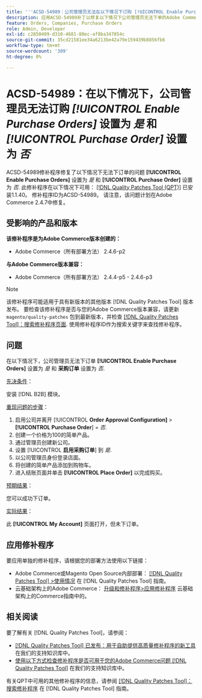 ```yaml
---
title: '''ACSD-54989：公司管理员无法在以下情况下订购 [!UICONTROL Enable Purchase Orders] 设置为“是”并且 [!UICONTROL Purchase Order] 设置为否'
description: 应用ACSD-54989补丁以修复以下情况下公司管理员无法下单的Adobe Commerce问题 [!UICONTROL Enable Purchase Orders] 设置为“是”并且 [!UICONTROL Purchase Order] 设置为否。
feature: Orders, Companies, Purchase Orders
role: Admin, Developer
exl-id: c2850409-d310-4681-80ec-af8ba347854c
source-git-commit: 35cd21581ee34a6213be42a79e159439b8856fb6
workflow-type: tm+mt
source-wordcount: '389'
ht-degree: 0%

---
```


# ACSD-54989：在以下情况下，公司管理员无法订购 *[!UICONTROL Enable Purchase Orders]* 设置为 *是* 和 *[!UICONTROL Purchase Order]* 设置为 *否*

ACSD-54989修补程序修复了以下情况下无法下订单的问题 **[!UICONTROL Enable Purchase Orders]** 设置为 *是* 和 **[!UICONTROL Purchase Order]** 设置为 *否*. 此修补程序在以下情况下可用： [[!DNL Quality Patches Tool (QPT)]](/help/announcements/adobe-commerce-announcements/magento-quality-patches-released-new-tool-to-self-serve-quality-patches.md) 已安装1.1.40。 修补程序ID为ACSD-54989。 请注意，该问题计划在Adobe Commerce 2.4.7中修复。

## 受影响的产品和版本

**该修补程序是为Adobe Commerce版本创建的：**

* Adobe Commerce（所有部署方法） 2.4.6-p2

**与Adobe Commerce版本兼容：**

* Adobe Commerce（所有部署方法） 2.4.4-p5 - 2.4.6-p3

>[!NOTE]
>
>该修补程序可能适用于具有新版本的其他版本 [!DNL Quality Patches Tool] 版本发布。 要检查该修补程序是否与您的Adobe Commerce版本兼容，请更新 `magento/quality-patches` 包到最新版本，并检查 [[!DNL Quality Patches Tool]：搜索修补程序页面](https://experienceleague.adobe.com/tools/commerce-quality-patches/index.html). 使用修补程序ID作为搜索关键字来查找修补程序。

## 问题

在以下情况下，公司管理员无法下订单 **[!UICONTROL Enable Purchase Orders]** 设置为 *是* 和 **采购订单** 设置为 *否*.

<u>先决条件</u>：

安装 [!DNL B2B] 模块。

<u>重现问题的步骤</u>：

1. 启用公司并离开 [!UICONTROL **Order Approval Configuration]** > **[!UICONTROL Purchase Order**] = *否*.
1. 创建一个价格为100的简单产品。
1. 通过管理员创建新公司。
1. 设置 [!UICONTROL **启用采购订单**] 到 *是*.
1. 以公司管理员身份登录店面。
1. 将创建的简单产品添加到购物车。
1. 进入结账页面并单击 **[!UICONTROL Place Order]** 以完成购买。

<u>预期结果</u>：

您可以成功下订单。

<u>实际结果</u>：

此 **[!UICONTROL My Account]** 页面打开，但未下订单。

## 应用修补程序

要应用单独的修补程序，请根据您的部署方法使用以下链接：

* Adobe Commerce或Magento Open Source内部部署： [[!DNL Quality Patches Tool] >使用情况](https://experienceleague.adobe.com/docs/commerce-operations/tools/quality-patches-tool/usage.html) 在 [!DNL Quality Patches Tool] 指南。
* 云基础架构上的Adobe Commerce： [升级和修补程序>应用修补程序](https://experienceleague.adobe.com/docs/commerce-cloud-service/user-guide/develop/upgrade/apply-patches.html) 云基础架构上的Commerce指南中的。

## 相关阅读

要了解有关 [!DNL Quality Patches Tool]，请参阅：

* [[!DNL Quality Patches Tool] 已发布：用于自助提供高质量修补程序的新工具](/help/announcements/adobe-commerce-announcements/magento-quality-patches-released-new-tool-to-self-serve-quality-patches.md) 在我们的支持知识库中。
* [使用以下方式检查修补程序是否可用于您的Adobe Commerce问题 [!DNL Quality Patches Tool]](/help/support-tools/patches-available-in-qpt-tool/check-patch-for-magento-issue-with-magento-quality-patches.md) 在我们的支持知识库中。

有关QPT中可用的其他修补程序的信息，请参阅 [[!DNL Quality Patches Tool]：搜索修补程序](https://experienceleague.adobe.com/tools/commerce-quality-patches/index.html) 在 [!DNL Quality Patches Tool] 指南。
